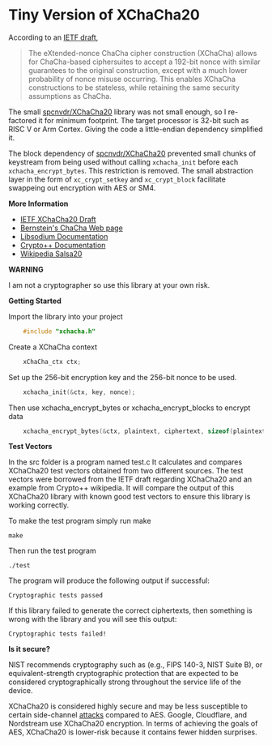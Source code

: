 # Tiny Version of XChaCha20

According to an [IETF draft](https://tools.ietf.org/html/draft-arciszewski-xchacha-02),

> The eXtended-nonce ChaCha cipher construction (XChaCha) allows for ChaCha-based ciphersuites to accept a 192-bit nonce with similar
> guarantees to the original construction, except with a much lower probability of nonce misuse occurring. This enables XChaCha
> constructions to be stateless, while retaining the same security assumptions as ChaCha.

The small [spcnvdr/XChaCha20](https://github.com/spcnvdr/xchacha20) library was not small enough, so I re-factored it for minimum footprint. The target processor is 32-bit such as RISC V or Arm Cortex. Giving the code a little-endian dependency simplified it.

The block dependency of [spcnvdr/XChaCha20](https://github.com/spcnvdr/xchacha20) prevented small chunks of keystream from being used without calling `xchacha_init` before each `xchacha_encrypt_bytes`.
This restriction is removed. The small abstraction layer in the form of `xc_crypt_setkey` and `xc_crypt_block` facilitate swappeing out encryption with AES or SM4.

**More Information**

- [IETF XChaCha20 Draft](https://tools.ietf.org/html/draft-arciszewski-xchacha-03)
- [Bernstein's ChaCha Web page](http://cr.yp.to/chacha.html)
- [Libsodium Documentation](https://libsodium.gitbook.io/doc/advanced/stream_ciphers/xchacha20)
- [Crypto++ Documentation](https://www.cryptopp.com/wiki/XChaCha20)
- [Wikipedia Salsa20](https://en.wikipedia.org/wiki/Salsa20)

**WARNING**

I am not a cryptographer so use this library at your own risk.  

**Getting Started**

Import the library into your project

```C
    #include "xchacha.h"
```

Create a XChaCha context

```C
    xChaCha_ctx ctx;
```

Set up the 256-bit encryption key and the 256-bit nonce to be used.

```C
    xchacha_init(&ctx, key, nonce);
```

Then use xchacha_encrypt_bytes or xchacha_encrypt_blocks to encrypt data

```C
    xchacha_encrypt_bytes(&ctx, plaintext, ciphertext, sizeof(plaintext));
```

**Test Vectors**

In the src folder is a program named test.c It calculates and compares
XChaCha20 test vectors obtained from two different sources. The test vectors
were borrowed from the IETF draft regarding XChaCha20 and an example from
Crypto++ wikipedia. It will compare the output of this XChaCha20 library with
known good test vectors to ensure this library is working correctly.

To make the test program simply run make

    make

Then run the test program

    ./test

The program will produce the following output if successful:

    Cryptographic tests passed

If this library failed to generate the correct ciphertexts, then something
is wrong with the library and you will see this output:

    Cryptographic tests failed!

**Is it secure?**

NIST recommends cryptography such as (e.g., FIPS 140-3, NIST Suite B), or equivalent-strength cryptographic protection that are expected to be considered cryptographically strong throughout the service life of the device.

XChaCha20 is considered highly secure and may be less susceptible to certain side-channel [attacks](https://eprint.iacr.org/2014/899.pdf) compared to AES. Google, Cloudflare, and Nordstream use XChaCha20 encryption. In terms of achieving the goals of AES, XChaCha20 is lower-risk because it contains fewer hidden surprises.
